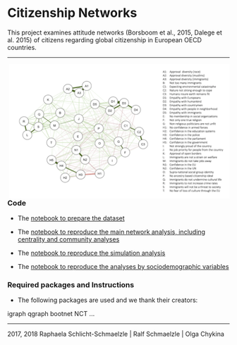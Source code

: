 # Citizenship Networks

This project examines attitude networks (Borsboom et al., 2015, Dalege et al. 2015)  of citizens regarding global citizenship in European OECD countries. 
***

<img align="right" width=500px src=manuscript/explainer_fig.png> 

### Code
* The [notebook to prepare the dataset](https://github.com/Raphaela82/GlobalCitizenship_EVS/blob/master/scripts/01_PrepareData.Rmd)

* The [notebook to reproduce the main network analysis, including centrality and community analyses](https://github.com/Raphaela82/GlobalCitizenship_EVS/blob/master/scripts/02_MainNetwork%20Analysis.Rmd/)

* The [notebook to reproduce the simulation analysis](https://github.com/Raphaela82/GlobalCitizenship_EVS/blob/master/scripts/03_Simulations.Rmd)

* The [notebook to reproduce the analyses by sociodemographic variables](https://github.com/Raphaela82/GlobalCitizenship_EVS/blob/master/scripts/04_Sociodemographic.Rmd)


### Required packages and Instructions
* The following packages are used and we thank their creators:

igraph
qgraph
bootnet
NCT
...



***

2017, 2018 Raphaela Schlicht-Schmaelzle | Ralf Schmaelzle | Olga Chykina
